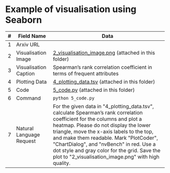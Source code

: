 # Example of visualisation using Seaborn

| # | Field Name               | Data                             |
|---|--------------------------|----------------------------------|
| 1 | Arxiv URL                |                                  |
| 2 | Visualisation Image      | [2_visualisation_image.png](./2_visualisation_image.png) (attached in this folder)|
| 3 | Visualisation Caption    | Spearman’s rank correlation coefficient in terms of frequent attributes |
| 4 | Plotting Data            | [4_plotting_data.tsv](./4_plotting_data.tsv) (attached in this folder)|
| 5 | Code                     | [5_code.py](./5_code.py) (attached in this folder)         |
| 6 | Command                  | `python 5_code.py`           |
| 7 | Natural Language Request | For the given data in "4_plotting_data.tsv", calculate Spearman’s rank correlation coefficient for the columns and plot a heatmap. Please do not display the lower triangle, move the x-axis labels to the top, and make them readable. Mark "PlotCoder", "ChartDialog", and "nvBench" in red. Use a dot style and gray color for the grid. Save the plot to "2_visualisation_image.png" with high quality.|